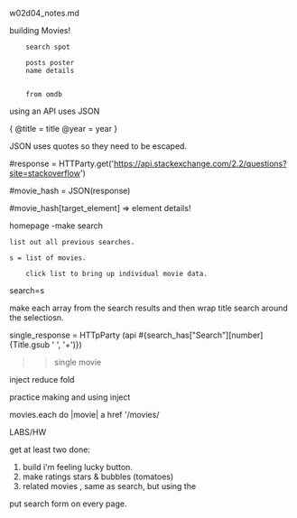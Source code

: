 w02d04_notes.md

building Movies!

		search spot

		posts poster
		name details


		from omdb

using an API
	uses JSON



{
@title = title
@year = year
}

JSON uses quotes so they need to be escaped.

#response = HTTParty.get('https://api.stackexchange.com/2.2/questions?site=stackoverflow')

#movie_hash = JSON(response)

#movie_hash[target_element] => element details!

homepage
-make search

	list out all previous searches.

	s = list of movies.

		click list to bring up individual movie data.

search=s

make each array from the search results and then wrap title search around the selectiosn.

single_response = HTTpParty (api #{search_has["Search"][number]{Title.gsub ' ', '+')})
>> single movie

inject reduce fold

practice making and using inject


movies.each do |movie| 
a href '/movies/


LABS/HW

get at least two done:

1) build i'm feeling lucky button.
2) make ratings stars & bubbles (tomatoes)
3) related movies , same as search, but using the 

put search form on every page.

